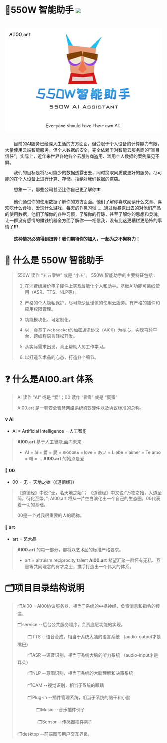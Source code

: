 # 🤖550W 智能助手  ![](https://img.shields.io/badge/license-MIT-blue) 

#  ![](https://github.com/cgisky1980/550W_AI_Assistant/blob/main/550w_logo.png)



&emsp;&emsp;目前的AI服务已经深入生活的方方面面，但受限于个人设备的计算能力有限，大量使用云端智能服务。但个人数据的安全，完全依赖于对智能云服务商的“盲目信任”。实际上，近年来世界各地各个云服务商盗用、滥用个人数据的案例屡见不鲜。

&emsp;&emsp;我们的目标是将尽可能少的数据透露出去，同时换取同质或更好的服务。尽可能的在个人设备上进行计算、存储。拒绝对我们数据的盗窃。

&emsp;&emsp;想象一下，那些公司甚至比你自己更了解你❗❗❗

&emsp;&emsp;他们通过你的使用数据了解你的方方面面。他们了解你喜欢阅读什么文章、喜欢吃什么食物、爱玩什么游戏、每天的作息习惯……通过你暴露出去的对他们产品的使用数据，他们了解你的各种习惯，了解你的行踪，甚至了解你的思想和灵魂。让一群没有感情的赚钱机器全方面了解你——相信我，没有比这更糟糕更恐怖的事情了❗❗❗

**&emsp;&emsp;这种情况必须得到扭转！我们期待你的加入，一起为之不懈努力！**

# 👑 什么是 550W 智能助手 

  >550W 读作 “五五零W” 或是 “小五”。
  >550W 智能助手的主要特征包括：
  >
  >1. 在消费级廉价电子硬件上实现智能化个人和助手。基础AI功能可离线使用（ASR、TTS、NLP等）。
  >
  >2. 严格的个人隐私保护，尽可能少且谨慎的使用云服务。有严格的插件和应用权限管理。
  >
  >3. 功能模块化、可定制化。
  >
  >4. 以一套基于websocket的加密通讯协议（AI00）为核心，实现可跨平台、跨编程语言轻松开发。
  >
  >5. 从实际需求出发，真正帮助人的工作学习。
  >
  >6. 以打造艺术品的心态，打造各个细节。
  >
  >   

# ❓ 什么是AI00.art 体系

  >AI 读作 “AI” 或是 “爱”；00 读作 “零零” 或是 “蛋蛋”
  >
  >AI00.art 是一套安全智慧网络系统的软硬件以及协议标准的总称。

#### 💡 AI

  - AI = Artificial Intelligence = 人工智能

>**AI00.art** 基于人工智能,面向未来
>
>- AI = ài = 爱 = 愛 = любовь = love = あい = Liebe = aimer = Te amo = 애 = ...
>  **AI00.art** 的始点是爱

#### 💋 00

  - 00 = 无 = 天地之始（《道德经》）

>《道德经》中说:“无，名天地之始”；
>《道德经》中又说:“万物之始，大道至简，衍化至繁。”;
>AI00.art 将从一片空白演化出一个自己的生态圈，00代表着一切的基础。
>
>00是一个对我很重要的人的昵称。

#### 💎 art

  - art = 艺术品

> **AI00.art** 的每一部分，都将以艺术品的标准严格要求。
>
> - art = altruism reciprocity talent
>   **AI00.art** 希望汇聚一群怀有无私、互惠等共同理念的有才之士，携手打造出一个伟大的体系。

# 🗂项目目录结构说明

  >🗂AI00  --AI00协议服务器，相当于系统的中枢神经，负责消息和指令的传递。
  >
  >🗂service  --后台公共服务程序，负责底层功能的实现。
  >
  >​     &emsp;&emsp;🗂TTS  --语音合成，相当于系统大脑的语言系统 （audio-output才是嘴巴） 
  >
  >​     &emsp;&emsp;🗂ASR  --语音识别，相当于系统大脑的听力系统 （audio-input才是耳朵）  
  >
  >​     &emsp;&emsp;🗂NLP  --意图识别，相当于系统的大脑理解和决策系统
  >
  >​     &emsp;&emsp;🗂CAM  --视觉识别，相当于系统的眼睛
  >
  >​     &emsp;&emsp;🗂Plug-in  --插件管理系统，相当于系统的脑干和小脑
  >
  >​           &emsp;&emsp;&emsp;&emsp;🗂Music  --音乐插件例子
  >
  >​          &emsp;&emsp;&emsp;&emsp; 🗂Sensor  --传感器插件例子
  >
  >🗂desktop --前端图形用户交互界面。
  >
  >

